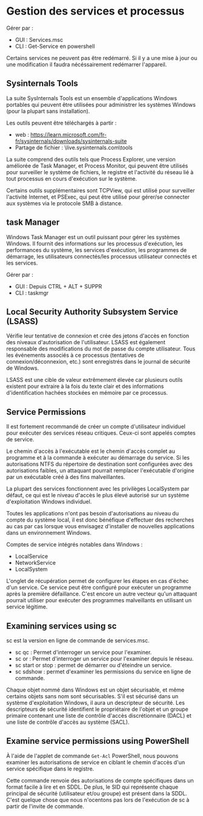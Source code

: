 # Gestion des services et processus

Gérer par :

* GUI : Services.msc
* CLI : Get-Service en powershell

Certains services ne peuvent pas être redémarré. Si il y a une mise à jour ou une modification il faudra nécéssairement redémarrer l'appareil.

## Sysinternals Tools

La suite SysInternals Tools est un ensemble d'applications Windows portables qui peuvent être utilisées pour administrer les systèmes Windows (pour la plupart sans installation). 

Les outils peuvent être téléchargés à partir :

* web : https://learn.microsoft.com/fr-fr/sysinternals/downloads/sysinternals-suite
* Partage de fichier : \\live.sysinternals.com\tools


La suite comprend des outils tels que Process Explorer, une version améliorée de Task Manager, et Process Monitor, qui peuvent être utilisés pour surveiller le système de fichiers, le registre et l'activité du réseau lié à tout processus en cours d'exécution sur le système. 

Certains outils supplémentaires sont TCPView, qui est utilisé pour surveiller l'activité Internet, et PSExec, qui peut être utilisé pour gérer/se connecter aux systèmes via le protocole SMB à distance.


## task Manager 

Windows Task Manager est un outil puissant pour gérer les systèmes Windows. Il fournit des informations sur les processus d'exécution, les performances du système, les services d'exécution, les programmes de démarrage, les utilisateurs connectés/les processus utilisateur connectés et les services.

Gérer par :

* GUI : Depuis CTRL + ALT + SUPPR
* CLI : taskmgr

## Local Security Authority Subsystem Service (LSASS) 

Vérifie leur tentative de connexion et crée des jetons d'accès en fonction des niveaux d'autorisation de l'utilisateur. LSASS est également responsable des modifications du mot de passe du compte utilisateur. Tous les événements associés à ce processus (tentatives de connexion/déconnexion, etc.) sont enregistrés dans le journal de sécurité de Windows. 

LSASS est une cible de valeur extrêmement élevée car plusieurs outils existent pour extraire à la fois du texte clair et des informations d'identification hachées stockées en mémoire par ce processus.

## Service Permissions

Il est fortement recommandé de créer un compte d'utilisateur individuel pour exécuter des services réseau critiques. Ceux-ci sont appelés comptes de service.

Le chemin d'accès à l'exécutable est le chemin d'accès complet au programme et à la commande à exécuter au démarrage du service. Si les autorisations NTFS du répertoire de destination sont configurées avec des autorisations faibles, un attaquant pourrait remplacer l'exécutable d'origine par un exécutable créé à des fins malveillantes.

La plupart des services fonctionnent avec les privilèges LocalSystem par défaut, ce qui est le niveau d'accès le plus élevé autorisé sur un système d'exploitation Windows individuel. 

Toutes les applications n'ont pas besoin d'autorisations au niveau du compte du système local, il est donc bénéfique d'effectuer des recherches au cas par cas lorsque vous envisagez d'installer de nouvelles applications dans un environnement Windows. 

Comptes de service intégrés notables dans Windows : 

* LocalService
* NetworkService
* LocalSystem

L'onglet de récupération permet de configurer les étapes en cas d'échec d'un service. Ce service peut être configuré pour exécuter un programme après la première défaillance. C'est encore un autre vecteur qu'un attaquant pourrait utiliser pour exécuter des programmes malveillants en utilisant un service légitime.

## Examining services using sc

sc est la version en ligne de commande de services.msc.

* sc qc <service> : Permet d'interroger un service pour l'examiner.
* sc <ip> or <hostname> <service> : Permet d'interroger un service pour l'examiner depuis le réseau.
* sc start or stop : permet de démarrer ou d'éteindre un service.
* sc sdshow <service> : permet d'examiner les permissions du service en ligne de commande.

Chaque objet nommé dans Windows est un objet sécurisable, et même certains objets sans nom sont sécurisables. S'il est sécurisé dans un système d'exploitation Windows, il aura un descripteur de sécurité. Les descripteurs de sécurité identifient le propriétaire de l'objet et un groupe primaire contenant une liste de contrôle d'accès discrétionnaire (DACL) et une liste de contrôle d'accès au système (SACL).

## Examine service permissions using PowerShell

À l'aide de l'applet de commande `Get-Acl` PowerShell, nous pouvons examiner les autorisations de service en ciblant le chemin d'accès d'un service spécifique dans le registre.

Cette commande renvoie des autorisations de compte spécifiques dans un format facile à lire et en SDDL. De plus, le SID qui représente chaque principal de sécurité (utilisateur et/ou groupe) est présent dans la SDDL. C'est quelque chose que nous n'ocentons pas lors de l'exécution de sc à partir de l'invite de commande.
